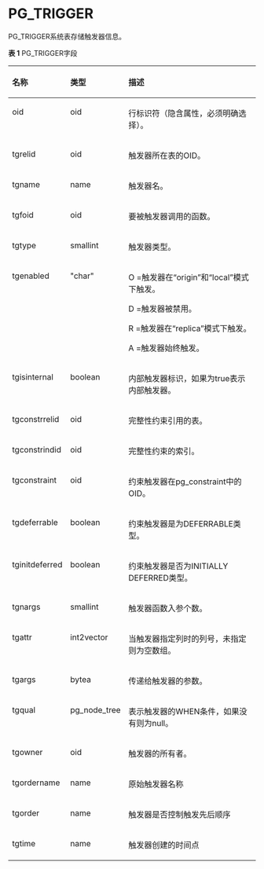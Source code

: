 # PG\_TRIGGER<a name="ZH-CN_TOPIC_0289900828"></a>

PG\_TRIGGER系统表存储触发器信息。

**表 1**  PG\_TRIGGER字段

<a name="zh-cn_topic_0283136871_zh-cn_topic_0237122321_zh-cn_topic_0059778876_t0e636f727ee940ce9c4fe3d08607d732"></a>
<table><thead align="left"><tr id="zh-cn_topic_0283136871_zh-cn_topic_0237122321_zh-cn_topic_0059778876_rb8f54813b5b34fb7b4eec74a3f8ac216"><th class="cellrowborder" valign="top" width="20.84%" id="mcps1.2.4.1.1"><p id="zh-cn_topic_0283136871_zh-cn_topic_0237122321_zh-cn_topic_0059778876_ac6c318856cec4e67967734cdbe84e08c"><a name="zh-cn_topic_0283136871_zh-cn_topic_0237122321_zh-cn_topic_0059778876_ac6c318856cec4e67967734cdbe84e08c"></a><a name="zh-cn_topic_0283136871_zh-cn_topic_0237122321_zh-cn_topic_0059778876_ac6c318856cec4e67967734cdbe84e08c"></a>名称</p>
</th>
<th class="cellrowborder" valign="top" width="19.03%" id="mcps1.2.4.1.2"><p id="zh-cn_topic_0283136871_zh-cn_topic_0237122321_zh-cn_topic_0059778876_a6dc7600276264a3f8b273d69415ee20c"><a name="zh-cn_topic_0283136871_zh-cn_topic_0237122321_zh-cn_topic_0059778876_a6dc7600276264a3f8b273d69415ee20c"></a><a name="zh-cn_topic_0283136871_zh-cn_topic_0237122321_zh-cn_topic_0059778876_a6dc7600276264a3f8b273d69415ee20c"></a>类型</p>
</th>
<th class="cellrowborder" valign="top" width="60.129999999999995%" id="mcps1.2.4.1.3"><p id="zh-cn_topic_0283136871_zh-cn_topic_0237122321_zh-cn_topic_0059778876_abd3b518d5c90486fa0735b1279bbb127"><a name="zh-cn_topic_0283136871_zh-cn_topic_0237122321_zh-cn_topic_0059778876_abd3b518d5c90486fa0735b1279bbb127"></a><a name="zh-cn_topic_0283136871_zh-cn_topic_0237122321_zh-cn_topic_0059778876_abd3b518d5c90486fa0735b1279bbb127"></a>描述</p>
</th>
</tr>
</thead>
<tbody><tr id="zh-cn_topic_0283136871_zh-cn_topic_0237122321_row745344385612"><td class="cellrowborder" valign="top" width="20.84%" headers="mcps1.2.4.1.1 "><p id="zh-cn_topic_0283136871_zh-cn_topic_0237122321_p54539433564"><a name="zh-cn_topic_0283136871_zh-cn_topic_0237122321_p54539433564"></a><a name="zh-cn_topic_0283136871_zh-cn_topic_0237122321_p54539433564"></a>oid</p>
</td>
<td class="cellrowborder" valign="top" width="19.03%" headers="mcps1.2.4.1.2 "><p id="zh-cn_topic_0283136871_zh-cn_topic_0237122321_p545374395611"><a name="zh-cn_topic_0283136871_zh-cn_topic_0237122321_p545374395611"></a><a name="zh-cn_topic_0283136871_zh-cn_topic_0237122321_p545374395611"></a>oid</p>
</td>
<td class="cellrowborder" valign="top" width="60.129999999999995%" headers="mcps1.2.4.1.3 "><p id="zh-cn_topic_0283136871_zh-cn_topic_0237122321_p14533434568"><a name="zh-cn_topic_0283136871_zh-cn_topic_0237122321_p14533434568"></a><a name="zh-cn_topic_0283136871_zh-cn_topic_0237122321_p14533434568"></a>行标识符（隐含属性，必须明确选择）。</p>
</td>
</tr>
<tr id="zh-cn_topic_0283136871_zh-cn_topic_0237122321_zh-cn_topic_0059778876_rc04470ec89ab4e34b008953f48b78340"><td class="cellrowborder" valign="top" width="20.84%" headers="mcps1.2.4.1.1 "><p id="zh-cn_topic_0283136871_zh-cn_topic_0237122321_zh-cn_topic_0059778876_a643b8069aeef454794eaf0b59ae1a994"><a name="zh-cn_topic_0283136871_zh-cn_topic_0237122321_zh-cn_topic_0059778876_a643b8069aeef454794eaf0b59ae1a994"></a><a name="zh-cn_topic_0283136871_zh-cn_topic_0237122321_zh-cn_topic_0059778876_a643b8069aeef454794eaf0b59ae1a994"></a>tgrelid</p>
</td>
<td class="cellrowborder" valign="top" width="19.03%" headers="mcps1.2.4.1.2 "><p id="zh-cn_topic_0283136871_zh-cn_topic_0237122321_zh-cn_topic_0059778876_acb5cd711ad504db1b1542f1c1212b1d1"><a name="zh-cn_topic_0283136871_zh-cn_topic_0237122321_zh-cn_topic_0059778876_acb5cd711ad504db1b1542f1c1212b1d1"></a><a name="zh-cn_topic_0283136871_zh-cn_topic_0237122321_zh-cn_topic_0059778876_acb5cd711ad504db1b1542f1c1212b1d1"></a>oid</p>
</td>
<td class="cellrowborder" valign="top" width="60.129999999999995%" headers="mcps1.2.4.1.3 "><p id="zh-cn_topic_0283136871_zh-cn_topic_0237122321_zh-cn_topic_0059778876_af5bf56fc4d6a4b8199baaecd7f62cee3"><a name="zh-cn_topic_0283136871_zh-cn_topic_0237122321_zh-cn_topic_0059778876_af5bf56fc4d6a4b8199baaecd7f62cee3"></a><a name="zh-cn_topic_0283136871_zh-cn_topic_0237122321_zh-cn_topic_0059778876_af5bf56fc4d6a4b8199baaecd7f62cee3"></a>触发器所在表的OID。</p>
</td>
</tr>
<tr id="zh-cn_topic_0283136871_zh-cn_topic_0237122321_zh-cn_topic_0059778876_r54671ec163a9400cbc17ae7b6b3fa0db"><td class="cellrowborder" valign="top" width="20.84%" headers="mcps1.2.4.1.1 "><p id="zh-cn_topic_0283136871_zh-cn_topic_0237122321_zh-cn_topic_0059778876_a0dcf90a82faa4cb18382cdecf1ae0245"><a name="zh-cn_topic_0283136871_zh-cn_topic_0237122321_zh-cn_topic_0059778876_a0dcf90a82faa4cb18382cdecf1ae0245"></a><a name="zh-cn_topic_0283136871_zh-cn_topic_0237122321_zh-cn_topic_0059778876_a0dcf90a82faa4cb18382cdecf1ae0245"></a>tgname</p>
</td>
<td class="cellrowborder" valign="top" width="19.03%" headers="mcps1.2.4.1.2 "><p id="zh-cn_topic_0283136871_zh-cn_topic_0237122321_zh-cn_topic_0059778876_acb18d67642cb4798b04167b26dc2a6e7"><a name="zh-cn_topic_0283136871_zh-cn_topic_0237122321_zh-cn_topic_0059778876_acb18d67642cb4798b04167b26dc2a6e7"></a><a name="zh-cn_topic_0283136871_zh-cn_topic_0237122321_zh-cn_topic_0059778876_acb18d67642cb4798b04167b26dc2a6e7"></a>name</p>
</td>
<td class="cellrowborder" valign="top" width="60.129999999999995%" headers="mcps1.2.4.1.3 "><p id="zh-cn_topic_0283136871_zh-cn_topic_0237122321_zh-cn_topic_0059778876_a039f9ab5f5d145aeb5ebbb7af6bbeafe"><a name="zh-cn_topic_0283136871_zh-cn_topic_0237122321_zh-cn_topic_0059778876_a039f9ab5f5d145aeb5ebbb7af6bbeafe"></a><a name="zh-cn_topic_0283136871_zh-cn_topic_0237122321_zh-cn_topic_0059778876_a039f9ab5f5d145aeb5ebbb7af6bbeafe"></a>触发器名。</p>
</td>
</tr>
<tr id="zh-cn_topic_0283136871_zh-cn_topic_0237122321_zh-cn_topic_0059778876_r318b1ed210be46c097edc788c7c37a4e"><td class="cellrowborder" valign="top" width="20.84%" headers="mcps1.2.4.1.1 "><p id="zh-cn_topic_0283136871_zh-cn_topic_0237122321_zh-cn_topic_0059778876_a9a52ad82b959485987a0c4d4b4aa25e0"><a name="zh-cn_topic_0283136871_zh-cn_topic_0237122321_zh-cn_topic_0059778876_a9a52ad82b959485987a0c4d4b4aa25e0"></a><a name="zh-cn_topic_0283136871_zh-cn_topic_0237122321_zh-cn_topic_0059778876_a9a52ad82b959485987a0c4d4b4aa25e0"></a>tgfoid</p>
</td>
<td class="cellrowborder" valign="top" width="19.03%" headers="mcps1.2.4.1.2 "><p id="zh-cn_topic_0283136871_zh-cn_topic_0237122321_p5614159174418"><a name="zh-cn_topic_0283136871_zh-cn_topic_0237122321_p5614159174418"></a><a name="zh-cn_topic_0283136871_zh-cn_topic_0237122321_p5614159174418"></a>oid</p>
</td>
<td class="cellrowborder" valign="top" width="60.129999999999995%" headers="mcps1.2.4.1.3 "><p id="zh-cn_topic_0283136871_zh-cn_topic_0237122321_p298831204318"><a name="zh-cn_topic_0283136871_zh-cn_topic_0237122321_p298831204318"></a><a name="zh-cn_topic_0283136871_zh-cn_topic_0237122321_p298831204318"></a>要被触发器调用的函数。</p>
</td>
</tr>
<tr id="zh-cn_topic_0283136871_zh-cn_topic_0237122321_zh-cn_topic_0059778876_r0329e4dc5ba94fdc812df5362d493cef"><td class="cellrowborder" valign="top" width="20.84%" headers="mcps1.2.4.1.1 "><p id="zh-cn_topic_0283136871_zh-cn_topic_0237122321_zh-cn_topic_0059778876_aba0d8655714943cbbb8a6439bca6af91"><a name="zh-cn_topic_0283136871_zh-cn_topic_0237122321_zh-cn_topic_0059778876_aba0d8655714943cbbb8a6439bca6af91"></a><a name="zh-cn_topic_0283136871_zh-cn_topic_0237122321_zh-cn_topic_0059778876_aba0d8655714943cbbb8a6439bca6af91"></a>tgtype</p>
</td>
<td class="cellrowborder" valign="top" width="19.03%" headers="mcps1.2.4.1.2 "><p id="zh-cn_topic_0283136871_zh-cn_topic_0237122321_zh-cn_topic_0059778876_a436a60dcf712482787584a00751ba9bf"><a name="zh-cn_topic_0283136871_zh-cn_topic_0237122321_zh-cn_topic_0059778876_a436a60dcf712482787584a00751ba9bf"></a><a name="zh-cn_topic_0283136871_zh-cn_topic_0237122321_zh-cn_topic_0059778876_a436a60dcf712482787584a00751ba9bf"></a>smallint</p>
</td>
<td class="cellrowborder" valign="top" width="60.129999999999995%" headers="mcps1.2.4.1.3 "><p id="zh-cn_topic_0283136871_zh-cn_topic_0237122321_zh-cn_topic_0059778876_ac4c5b59d01ed46ef82e6fab8f7e9e1d6"><a name="zh-cn_topic_0283136871_zh-cn_topic_0237122321_zh-cn_topic_0059778876_ac4c5b59d01ed46ef82e6fab8f7e9e1d6"></a><a name="zh-cn_topic_0283136871_zh-cn_topic_0237122321_zh-cn_topic_0059778876_ac4c5b59d01ed46ef82e6fab8f7e9e1d6"></a>触发器类型。</p>
</td>
</tr>
<tr id="zh-cn_topic_0283136871_zh-cn_topic_0237122321_zh-cn_topic_0059778876_radbdad08fcd24f439b1035639b13c8ae"><td class="cellrowborder" valign="top" width="20.84%" headers="mcps1.2.4.1.1 "><p id="zh-cn_topic_0283136871_zh-cn_topic_0237122321_zh-cn_topic_0059778876_a9eb1c76f2ef048eaac027a679b9a46ea"><a name="zh-cn_topic_0283136871_zh-cn_topic_0237122321_zh-cn_topic_0059778876_a9eb1c76f2ef048eaac027a679b9a46ea"></a><a name="zh-cn_topic_0283136871_zh-cn_topic_0237122321_zh-cn_topic_0059778876_a9eb1c76f2ef048eaac027a679b9a46ea"></a>tgenabled</p>
</td>
<td class="cellrowborder" valign="top" width="19.03%" headers="mcps1.2.4.1.2 "><p id="zh-cn_topic_0283136871_zh-cn_topic_0237122321_zh-cn_topic_0059778876_af10535a4e4f3491fa9093c6027f93ebf"><a name="zh-cn_topic_0283136871_zh-cn_topic_0237122321_zh-cn_topic_0059778876_af10535a4e4f3491fa9093c6027f93ebf"></a><a name="zh-cn_topic_0283136871_zh-cn_topic_0237122321_zh-cn_topic_0059778876_af10535a4e4f3491fa9093c6027f93ebf"></a>"char"</p>
</td>
<td class="cellrowborder" valign="top" width="60.129999999999995%" headers="mcps1.2.4.1.3 "><p id="zh-cn_topic_0283136871_zh-cn_topic_0237122321_p845317486488"><a name="zh-cn_topic_0283136871_zh-cn_topic_0237122321_p845317486488"></a><a name="zh-cn_topic_0283136871_zh-cn_topic_0237122321_p845317486488"></a>O =触发器在“origin”和“local”模式下触发。</p>
<p id="zh-cn_topic_0283136871_zh-cn_topic_0237122321_p1618812516483"><a name="zh-cn_topic_0283136871_zh-cn_topic_0237122321_p1618812516483"></a><a name="zh-cn_topic_0283136871_zh-cn_topic_0237122321_p1618812516483"></a>D =触发器被禁用。</p>
<p id="zh-cn_topic_0283136871_zh-cn_topic_0237122321_p0972453194814"><a name="zh-cn_topic_0283136871_zh-cn_topic_0237122321_p0972453194814"></a><a name="zh-cn_topic_0283136871_zh-cn_topic_0237122321_p0972453194814"></a>R =触发器在“replica”模式下触发。</p>
<p id="zh-cn_topic_0283136871_zh-cn_topic_0237122321_p923894417481"><a name="zh-cn_topic_0283136871_zh-cn_topic_0237122321_p923894417481"></a><a name="zh-cn_topic_0283136871_zh-cn_topic_0237122321_p923894417481"></a>A =触发器始终触发。</p>
</td>
</tr>
<tr id="zh-cn_topic_0283136871_zh-cn_topic_0237122321_row71181822204320"><td class="cellrowborder" valign="top" width="20.84%" headers="mcps1.2.4.1.1 "><p id="zh-cn_topic_0283136871_zh-cn_topic_0237122321_p111982224316"><a name="zh-cn_topic_0283136871_zh-cn_topic_0237122321_p111982224316"></a><a name="zh-cn_topic_0283136871_zh-cn_topic_0237122321_p111982224316"></a>tgisinternal</p>
</td>
<td class="cellrowborder" valign="top" width="19.03%" headers="mcps1.2.4.1.2 "><p id="zh-cn_topic_0283136871_zh-cn_topic_0237122321_p13120102214432"><a name="zh-cn_topic_0283136871_zh-cn_topic_0237122321_p13120102214432"></a><a name="zh-cn_topic_0283136871_zh-cn_topic_0237122321_p13120102214432"></a>boolean</p>
</td>
<td class="cellrowborder" valign="top" width="60.129999999999995%" headers="mcps1.2.4.1.3 "><p id="zh-cn_topic_0283136871_zh-cn_topic_0237122321_p12550723165013"><a name="zh-cn_topic_0283136871_zh-cn_topic_0237122321_p12550723165013"></a><a name="zh-cn_topic_0283136871_zh-cn_topic_0237122321_p12550723165013"></a>内部触发器标识，如果为true表示内部触发器。</p>
</td>
</tr>
<tr id="zh-cn_topic_0283136871_zh-cn_topic_0237122321_row108975349439"><td class="cellrowborder" valign="top" width="20.84%" headers="mcps1.2.4.1.1 "><p id="zh-cn_topic_0283136871_zh-cn_topic_0237122321_p20898133412432"><a name="zh-cn_topic_0283136871_zh-cn_topic_0237122321_p20898133412432"></a><a name="zh-cn_topic_0283136871_zh-cn_topic_0237122321_p20898133412432"></a>tgconstrrelid</p>
</td>
<td class="cellrowborder" valign="top" width="19.03%" headers="mcps1.2.4.1.2 "><p id="zh-cn_topic_0283136871_zh-cn_topic_0237122321_p188986344434"><a name="zh-cn_topic_0283136871_zh-cn_topic_0237122321_p188986344434"></a><a name="zh-cn_topic_0283136871_zh-cn_topic_0237122321_p188986344434"></a>oid</p>
</td>
<td class="cellrowborder" valign="top" width="60.129999999999995%" headers="mcps1.2.4.1.3 "><p id="zh-cn_topic_0283136871_zh-cn_topic_0237122321_p138981434164316"><a name="zh-cn_topic_0283136871_zh-cn_topic_0237122321_p138981434164316"></a><a name="zh-cn_topic_0283136871_zh-cn_topic_0237122321_p138981434164316"></a>完整性约束引用的表。</p>
</td>
</tr>
<tr id="zh-cn_topic_0283136871_zh-cn_topic_0237122321_row489817346432"><td class="cellrowborder" valign="top" width="20.84%" headers="mcps1.2.4.1.1 "><p id="zh-cn_topic_0283136871_zh-cn_topic_0237122321_p168981034144320"><a name="zh-cn_topic_0283136871_zh-cn_topic_0237122321_p168981034144320"></a><a name="zh-cn_topic_0283136871_zh-cn_topic_0237122321_p168981034144320"></a>tgconstrindid</p>
</td>
<td class="cellrowborder" valign="top" width="19.03%" headers="mcps1.2.4.1.2 "><p id="zh-cn_topic_0283136871_zh-cn_topic_0237122321_p1898234194319"><a name="zh-cn_topic_0283136871_zh-cn_topic_0237122321_p1898234194319"></a><a name="zh-cn_topic_0283136871_zh-cn_topic_0237122321_p1898234194319"></a>oid</p>
</td>
<td class="cellrowborder" valign="top" width="60.129999999999995%" headers="mcps1.2.4.1.3 "><p id="zh-cn_topic_0283136871_zh-cn_topic_0237122321_p165262349613"><a name="zh-cn_topic_0283136871_zh-cn_topic_0237122321_p165262349613"></a><a name="zh-cn_topic_0283136871_zh-cn_topic_0237122321_p165262349613"></a>完整性约束的索引。</p>
</td>
</tr>
<tr id="zh-cn_topic_0283136871_zh-cn_topic_0237122321_row489853419436"><td class="cellrowborder" valign="top" width="20.84%" headers="mcps1.2.4.1.1 "><p id="zh-cn_topic_0283136871_zh-cn_topic_0237122321_p789843404315"><a name="zh-cn_topic_0283136871_zh-cn_topic_0237122321_p789843404315"></a><a name="zh-cn_topic_0283136871_zh-cn_topic_0237122321_p789843404315"></a>tgconstraint</p>
</td>
<td class="cellrowborder" valign="top" width="19.03%" headers="mcps1.2.4.1.2 "><p id="zh-cn_topic_0283136871_zh-cn_topic_0237122321_p5898133417435"><a name="zh-cn_topic_0283136871_zh-cn_topic_0237122321_p5898133417435"></a><a name="zh-cn_topic_0283136871_zh-cn_topic_0237122321_p5898133417435"></a>oid</p>
</td>
<td class="cellrowborder" valign="top" width="60.129999999999995%" headers="mcps1.2.4.1.3 "><p id="zh-cn_topic_0283136871_zh-cn_topic_0237122321_p3898143414310"><a name="zh-cn_topic_0283136871_zh-cn_topic_0237122321_p3898143414310"></a><a name="zh-cn_topic_0283136871_zh-cn_topic_0237122321_p3898143414310"></a>约束触发器在pg_constraint中的OID。</p>
</td>
</tr>
<tr id="zh-cn_topic_0283136871_zh-cn_topic_0237122321_row20898334144315"><td class="cellrowborder" valign="top" width="20.84%" headers="mcps1.2.4.1.1 "><p id="zh-cn_topic_0283136871_zh-cn_topic_0237122321_p1689803418436"><a name="zh-cn_topic_0283136871_zh-cn_topic_0237122321_p1689803418436"></a><a name="zh-cn_topic_0283136871_zh-cn_topic_0237122321_p1689803418436"></a>tgdeferrable</p>
</td>
<td class="cellrowborder" valign="top" width="19.03%" headers="mcps1.2.4.1.2 "><p id="zh-cn_topic_0283136871_zh-cn_topic_0237122321_p1898143484318"><a name="zh-cn_topic_0283136871_zh-cn_topic_0237122321_p1898143484318"></a><a name="zh-cn_topic_0283136871_zh-cn_topic_0237122321_p1898143484318"></a>boolean</p>
</td>
<td class="cellrowborder" valign="top" width="60.129999999999995%" headers="mcps1.2.4.1.3 "><p id="zh-cn_topic_0283136871_zh-cn_topic_0237122321_p18983341434"><a name="zh-cn_topic_0283136871_zh-cn_topic_0237122321_p18983341434"></a><a name="zh-cn_topic_0283136871_zh-cn_topic_0237122321_p18983341434"></a>约束触发器是为DEFERRABLE类型。</p>
</td>
</tr>
<tr id="zh-cn_topic_0283136871_zh-cn_topic_0237122321_row3898113404314"><td class="cellrowborder" valign="top" width="20.84%" headers="mcps1.2.4.1.1 "><p id="zh-cn_topic_0283136871_zh-cn_topic_0237122321_p88992343437"><a name="zh-cn_topic_0283136871_zh-cn_topic_0237122321_p88992343437"></a><a name="zh-cn_topic_0283136871_zh-cn_topic_0237122321_p88992343437"></a>tginitdeferred</p>
</td>
<td class="cellrowborder" valign="top" width="19.03%" headers="mcps1.2.4.1.2 "><p id="zh-cn_topic_0283136871_zh-cn_topic_0237122321_p18990344439"><a name="zh-cn_topic_0283136871_zh-cn_topic_0237122321_p18990344439"></a><a name="zh-cn_topic_0283136871_zh-cn_topic_0237122321_p18990344439"></a>boolean</p>
</td>
<td class="cellrowborder" valign="top" width="60.129999999999995%" headers="mcps1.2.4.1.3 "><p id="zh-cn_topic_0283136871_zh-cn_topic_0237122321_p38993340437"><a name="zh-cn_topic_0283136871_zh-cn_topic_0237122321_p38993340437"></a><a name="zh-cn_topic_0283136871_zh-cn_topic_0237122321_p38993340437"></a>约束触发器是否为INITIALLY DEFERRED类型。</p>
</td>
</tr>
<tr id="zh-cn_topic_0283136871_zh-cn_topic_0237122321_row20899193418435"><td class="cellrowborder" valign="top" width="20.84%" headers="mcps1.2.4.1.1 "><p id="zh-cn_topic_0283136871_zh-cn_topic_0237122321_p389973412437"><a name="zh-cn_topic_0283136871_zh-cn_topic_0237122321_p389973412437"></a><a name="zh-cn_topic_0283136871_zh-cn_topic_0237122321_p389973412437"></a>tgnargs</p>
</td>
<td class="cellrowborder" valign="top" width="19.03%" headers="mcps1.2.4.1.2 "><p id="zh-cn_topic_0283136871_zh-cn_topic_0237122321_p1899434164319"><a name="zh-cn_topic_0283136871_zh-cn_topic_0237122321_p1899434164319"></a><a name="zh-cn_topic_0283136871_zh-cn_topic_0237122321_p1899434164319"></a>smallint</p>
</td>
<td class="cellrowborder" valign="top" width="60.129999999999995%" headers="mcps1.2.4.1.3 "><p id="zh-cn_topic_0283136871_zh-cn_topic_0237122321_p3899134114319"><a name="zh-cn_topic_0283136871_zh-cn_topic_0237122321_p3899134114319"></a><a name="zh-cn_topic_0283136871_zh-cn_topic_0237122321_p3899134114319"></a>触发器函数入参个数。</p>
</td>
</tr>
<tr id="zh-cn_topic_0283136871_zh-cn_topic_0237122321_row1833316445"><td class="cellrowborder" valign="top" width="20.84%" headers="mcps1.2.4.1.1 "><p id="zh-cn_topic_0283136871_zh-cn_topic_0237122321_p1539315448"><a name="zh-cn_topic_0283136871_zh-cn_topic_0237122321_p1539315448"></a><a name="zh-cn_topic_0283136871_zh-cn_topic_0237122321_p1539315448"></a>tgattr</p>
</td>
<td class="cellrowborder" valign="top" width="19.03%" headers="mcps1.2.4.1.2 "><p id="zh-cn_topic_0283136871_zh-cn_topic_0237122321_p14333184418"><a name="zh-cn_topic_0283136871_zh-cn_topic_0237122321_p14333184418"></a><a name="zh-cn_topic_0283136871_zh-cn_topic_0237122321_p14333184418"></a>int2vector</p>
</td>
<td class="cellrowborder" valign="top" width="60.129999999999995%" headers="mcps1.2.4.1.3 "><p id="zh-cn_topic_0283136871_zh-cn_topic_0237122321_p132031114416"><a name="zh-cn_topic_0283136871_zh-cn_topic_0237122321_p132031114416"></a><a name="zh-cn_topic_0283136871_zh-cn_topic_0237122321_p132031114416"></a>当触发器指定列时的列号，未指定则为空数组。</p>
</td>
</tr>
<tr id="zh-cn_topic_0283136871_zh-cn_topic_0237122321_row19363194419"><td class="cellrowborder" valign="top" width="20.84%" headers="mcps1.2.4.1.1 "><p id="zh-cn_topic_0283136871_zh-cn_topic_0237122321_p143131144416"><a name="zh-cn_topic_0283136871_zh-cn_topic_0237122321_p143131144416"></a><a name="zh-cn_topic_0283136871_zh-cn_topic_0237122321_p143131144416"></a>tgargs</p>
</td>
<td class="cellrowborder" valign="top" width="19.03%" headers="mcps1.2.4.1.2 "><p id="zh-cn_topic_0283136871_zh-cn_topic_0237122321_p193163174412"><a name="zh-cn_topic_0283136871_zh-cn_topic_0237122321_p193163174412"></a><a name="zh-cn_topic_0283136871_zh-cn_topic_0237122321_p193163174412"></a>bytea</p>
</td>
<td class="cellrowborder" valign="top" width="60.129999999999995%" headers="mcps1.2.4.1.3 "><p id="zh-cn_topic_0283136871_zh-cn_topic_0237122321_p15323114410"><a name="zh-cn_topic_0283136871_zh-cn_topic_0237122321_p15323114410"></a><a name="zh-cn_topic_0283136871_zh-cn_topic_0237122321_p15323114410"></a>传递给触发器的参数。</p>
</td>
</tr>
<tr id="zh-cn_topic_0283136871_zh-cn_topic_0237122321_row1317317441"><td class="cellrowborder" valign="top" width="20.84%" headers="mcps1.2.4.1.1 "><p id="zh-cn_topic_0283136871_zh-cn_topic_0237122321_p041831154418"><a name="zh-cn_topic_0283136871_zh-cn_topic_0237122321_p041831154418"></a><a name="zh-cn_topic_0283136871_zh-cn_topic_0237122321_p041831154418"></a>tgqual</p>
</td>
<td class="cellrowborder" valign="top" width="19.03%" headers="mcps1.2.4.1.2 "><p id="zh-cn_topic_0283136871_zh-cn_topic_0237122321_p184531154417"><a name="zh-cn_topic_0283136871_zh-cn_topic_0237122321_p184531154417"></a><a name="zh-cn_topic_0283136871_zh-cn_topic_0237122321_p184531154417"></a>pg_node_tree</p>
</td>
<td class="cellrowborder" valign="top" width="60.129999999999995%" headers="mcps1.2.4.1.3 "><p id="zh-cn_topic_0283136871_zh-cn_topic_0237122321_p241231154412"><a name="zh-cn_topic_0283136871_zh-cn_topic_0237122321_p241231154412"></a><a name="zh-cn_topic_0283136871_zh-cn_topic_0237122321_p241231154412"></a>表示触发器的WHEN条件，如果没有则为null。</p>
</td>
</tr>
<tr id="zh-cn_topic_0283136871_row18590111610395"><td class="cellrowborder" valign="top" width="20.84%" headers="mcps1.2.4.1.1 "><p id="zh-cn_topic_0283136871_p959261611392"><a name="zh-cn_topic_0283136871_p959261611392"></a><a name="zh-cn_topic_0283136871_p959261611392"></a>tgowner</p>
</td>
<td class="cellrowborder" valign="top" width="19.03%" headers="mcps1.2.4.1.2 "><p id="zh-cn_topic_0283136871_p25924169391"><a name="zh-cn_topic_0283136871_p25924169391"></a><a name="zh-cn_topic_0283136871_p25924169391"></a>oid</p>
</td>
<td class="cellrowborder" valign="top" width="60.129999999999995%" headers="mcps1.2.4.1.3 "><p id="zh-cn_topic_0283136871_p105924163395"><a name="zh-cn_topic_0283136871_p105924163395"></a><a name="zh-cn_topic_0283136871_p105924163395"></a>触发器的所有者。</p>
</td>
</tr>
<tr id="zh-cn_topic_0283136871_row18590111610395"><td class="cellrowborder" valign="top" width="20.84%" headers="mcps1.2.4.1.1 "><p id="zh-cn_topic_0283136871_p959261611392"><a name="zh-cn_topic_0283136871_p959261611392"></a><a name="zh-cn_topic_0283136871_p959261611392"></a>tgordername</p>
</td>
<td class="cellrowborder" valign="top" width="19.03%" headers="mcps1.2.4.1.2 "><p id="zh-cn_topic_0283136871_p25924169391"><a name="zh-cn_topic_0283136871_p25924169391"></a><a name="zh-cn_topic_0283136871_p25924169391"></a>name</p>
</td>
<td class="cellrowborder" valign="top" width="60.129999999999995%" headers="mcps1.2.4.1.3 "><p id="zh-cn_topic_0283136871_p105924163395"><a name="zh-cn_topic_0283136871_p105924163395"></a><a name="zh-cn_topic_0283136871_p105924163395"></a>原始触发器名称</p>
</td>
</tr>
<tr id="zh-cn_topic_0283136871_row18590111610395"><td class="cellrowborder" valign="top" width="20.84%" headers="mcps1.2.4.1.1 "><p id="zh-cn_topic_0283136871_p959261611392"><a name="zh-cn_topic_0283136871_p959261611392"></a><a name="zh-cn_topic_0283136871_p959261611392"></a>tgorder</p>
</td>
<td class="cellrowborder" valign="top" width="19.03%" headers="mcps1.2.4.1.2 "><p id="zh-cn_topic_0283136871_p25924169391"><a name="zh-cn_topic_0283136871_p25924169391"></a><a name="zh-cn_topic_0283136871_p25924169391"></a>name</p>
</td>
<td class="cellrowborder" valign="top" width="60.129999999999995%" headers="mcps1.2.4.1.3 "><p id="zh-cn_topic_0283136871_p105924163395"><a name="zh-cn_topic_0283136871_p105924163395"></a><a name="zh-cn_topic_0283136871_p105924163395"></a>触发器是否控制触发先后顺序</p>
</td>
</tr>
<tr id="zh-cn_topic_0283136871_row18590111610395"><td class="cellrowborder" valign="top" width="20.84%" headers="mcps1.2.4.1.1 "><p id="zh-cn_topic_0283136871_p959261611392"><a name="zh-cn_topic_0283136871_p959261611392"></a><a name="zh-cn_topic_0283136871_p959261611392"></a>tgtime</p>
</td>
<td class="cellrowborder" valign="top" width="19.03%" headers="mcps1.2.4.1.2 "><p id="zh-cn_topic_0283136871_p25924169391"><a name="zh-cn_topic_0283136871_p25924169391"></a><a name="zh-cn_topic_0283136871_p25924169391"></a>name</p>
</td>
<td class="cellrowborder" valign="top" width="60.129999999999995%" headers="mcps1.2.4.1.3 "><p id="zh-cn_topic_0283136871_p105924163395"><a name="zh-cn_topic_0283136871_p105924163395"></a><a name="zh-cn_topic_0283136871_p105924163395"></a>触发器创建的时间点</p>
</td>
</tr>
</tbody>
</table>


